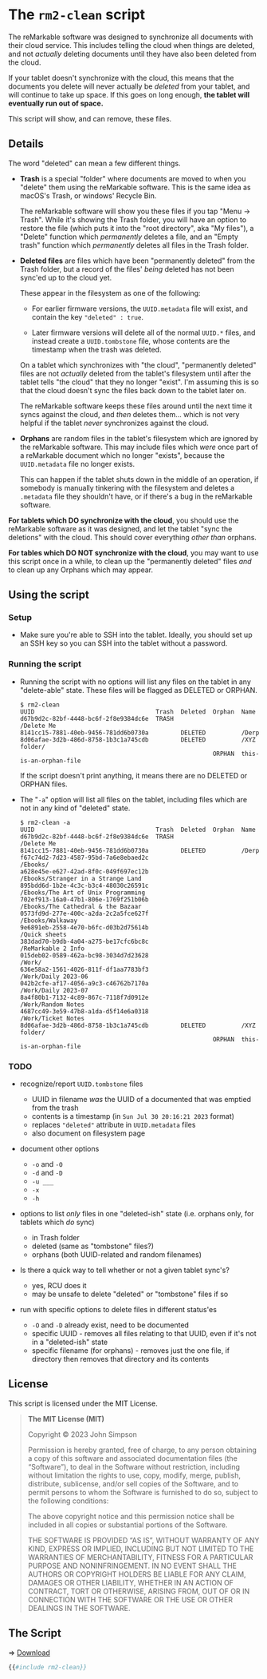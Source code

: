 # The `rm2-clean` script

The reMarkable software was designed to synchronize all documents with their cloud service. This includes telling the cloud when things are deleted, and not *actually* deleting documents until they have also been deleted from the cloud.

If your tablet doesn't synchronize with the cloud, this means that the documents you delete will never actually be *deleted* from your tablet, and will continue to take up space. If this goes on long enough, **the tablet will eventually run out of space.**

This script will show, and can remove, these files.

## Details

The word "deleted" can mean a few different things.

* **Trash** is a special "folder" where documents are moved to when you "delete" them using the reMarkable software. This is the same idea as macOS's Trash, or windows' Recycle Bin.

    The reMarkable software will show you these files if you tap "Menu &#x2192; Trash". While it's showing the Trash folder, you will have an option to restore the file (which puts it into the "root directory", aka "My files"), a "Delete" function which *permanently* deletes a file, and an "Empty trash" function which *permanently* deletes all files in the Trash folder.

* **Deleted files** are files which have been "permanently deleted" from the Trash folder, but a record of the files' *being* deleted has not been sync'ed up to the cloud yet.

    These appear in the filesystem as one of the following:

    * For earlier firmware versions, the `UUID.metadata` file will exist, and contain the key `"deleted" : true`.

    * Later firmware versions will delete all of the normal `UUID.*` files, and instead create a `UUID.tombstone` file, whose contents are the timestamp when the trash was deleted.

    On a tablet which synchronizes with "the cloud", "permanently deleted" files are not *actually* deleted from the tablet's filesystem until after the tablet tells "the cloud" that they no longer "exist". I'm assuming this is so that the cloud doesn't sync the files back down to the tablet later on.

    The reMarkable software keeps these files around until the next time it syncs against the cloud, and *then* deletes them... which is not very helpful if the tablet *never* synchronizes against the cloud.

* **Orphans** are random files in the tablet's filesystem which are ignored by the reMarkable software. This may include files which *were* once part of a reMarkable document which no longer "exists", because the `UUID.metadata` file no longer exists.

    This can happen if the tablet shuts down in the middle of an operation, if somebody is manually tinkering with the filesystem and deletes a `.metadata` file they shouldn't have, or if there's a bug in the reMarkable software.


**For tablets which DO synchronize with the cloud**, you should use the reMarkable software as it was designed, and let the tablet "sync the deletions" with the cloud. This should cover everything *other than* orphans.

**For tables which DO NOT synchronize with the cloud**, you may want to use this script once in a while, to clean up the "permanently deleted" files *and* to clean up any Orphans which may appear.

## Using the script

### Setup

* Make sure you're able to SSH into the tablet. Ideally, you should set up an SSH key so you can SSH into the tablet without a password.

### Running the script

* Running the script with no options will list any files on the tablet in any "delete-able" state. These files will be flagged as DELETED or ORPHAN.

    ```
    $ rm2-clean
    UUID                                  Trash  Deleted  Orphan  Name
    d67b9d2c-82bf-4448-bc6f-2f8e9384dc6e  TRASH                   /Delete Me
    8141cc15-7881-40eb-9456-781dd6b0730a         DELETED          /Derp
    8d06afae-3d2b-486d-8758-1b3c1a745cdb         DELETED          /XYZ folder/
                                                          ORPHAN  this-is-an-orphan-file
    ```

    If the script doesn't print anything, it means there are no DELETED or ORPHAN files.

* The "`-a`" option will list all files on the tablet, including files which are not in any kind of "deleted" state.

    ```
    $ rm2-clean -a
    UUID                                  Trash  Deleted  Orphan  Name
    d67b9d2c-82bf-4448-bc6f-2f8e9384dc6e  TRASH                   /Delete Me
    8141cc15-7881-40eb-9456-781dd6b0730a         DELETED          /Derp
    f67c74d2-7d23-4587-95bd-7a6e8ebaed2c                          /Ebooks/
    a628e45e-e627-42ad-8f0c-049f697ec12b                          /Ebooks/Stranger in a Strange Land
    895bdd6d-1b2e-4c3c-b3c4-48030c26591c                          /Ebooks/The Art of Unix Programming
    702ef913-16a0-47b1-806e-1769f251b06b                          /Ebooks/The Cathedral & the Bazaar
    0573fd9d-277e-400c-a2da-2c2a5fce627f                          /Ebooks/Walkaway
    9e6891eb-2558-4e70-b6fc-d03b2d75614b                          /Quick sheets
    383dad70-b9db-4a04-a275-be17cfc6bc8c                          /ReMarkable 2 Info
    015deb02-0589-462a-bc98-3034d7d23628                          /Work/
    636e58a2-1561-4026-811f-df1aa7783bf3                          /Work/Daily 2023-06
    042b2cfe-af17-4056-a9c3-c46762b7170a                          /Work/Daily 2023-07
    8a4f80b1-7132-4c89-867c-7118f7d0912e                          /Work/Random Notes
    4687cc49-3e59-47b8-a1da-d5f14e6a0318                          /Work/Ticket Notes
    8d06afae-3d2b-486d-8758-1b3c1a745cdb         DELETED          /XYZ folder/
                                                          ORPHAN  this-is-an-orphan-file
    ```

### TODO

* recognize/report `UUID.tombstone` files
    * UUID in filename *was* the UUID of a documented that was emptied from the trash
    * contents is a timestamp (in `Sun Jul 30 20:16:21 2023` format)
    * replaces `"deleted"` attribute in `UUID.metadata` files
    * also document on filesystem page

* document other options
    * `-o` and `-O`
    * `-d` and `-D`
    * `-u ___`
    * `-x`
    * `-h`

- options to list *only* files in one "deleted-ish" state (i.e. orphans only, for tablets which *do* sync)
    - in Trash folder
    - deleted (same as "tombstone" files?)
    - orphans (both UUID-related and random filenames)

- Is there a quick way to tell whether or not a given tablet sync's?
    - yes, RCU does it
    - may be unsafe to delete "deleted" or "tombstone" files if so

- run with specific options to delete files in different status'es
    - `-O` and `-D` already exist, need to be documented
    - specific UUID - removes all files relating to that UUID, even if it's not in a "deleted-ish" state
    - specific filename (for orphans) - removes just the one file, if directory then removes that directory and its contents

## License

This script is licensed under the MIT License.

> **The MIT License (MIT)**
>
> Copyright &copy; 2023 John Simpson
>
> Permission is hereby granted, free of charge, to any person obtaining a copy of this software and associated documentation files (the “Software”), to deal in the Software without restriction, including without limitation the rights to use, copy, modify, merge, publish, distribute, sublicense, and/or sell copies of the Software, and to permit persons to whom the Software is furnished to do so, subject to the following conditions:
>
> The above copyright notice and this permission notice shall be included in all copies or substantial portions of the Software.
>
> THE SOFTWARE IS PROVIDED “AS IS”, WITHOUT WARRANTY OF ANY KIND, EXPRESS OR IMPLIED, INCLUDING BUT NOT LIMITED TO THE WARRANTIES OF MERCHANTABILITY, FITNESS FOR A PARTICULAR PURPOSE AND NONINFRINGEMENT. IN NO EVENT SHALL THE AUTHORS OR COPYRIGHT HOLDERS BE LIABLE FOR ANY CLAIM, DAMAGES OR OTHER LIABILITY, WHETHER IN AN ACTION OF CONTRACT, TORT OR OTHERWISE, ARISING FROM, OUT OF OR IN CONNECTION WITH THE SOFTWARE OR THE USE OR OTHER DEALINGS IN THE SOFTWARE.

## The Script

&#x21D2; [Download](rm2-clean)

```perl
{{#include rm2-clean}}
```
